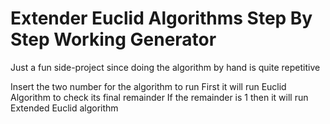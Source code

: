 # Extender Euclid Algorithms Step By Step Working Generator

Just a fun side-project since doing the algorithm by hand is quite repetitive

Insert the two number for the algorithm to run
First it will run Euclid Algorithm to check its final remainder
If the remainder is 1 then it will run Extended Euclid algorithm
